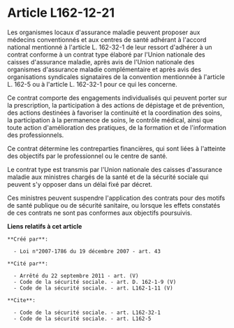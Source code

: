 # Article L162-12-21

Les organismes locaux d'assurance maladie peuvent proposer aux médecins conventionnés et aux centres de santé adhérant à
l'accord national mentionné à l'article L. 162-32-1 de leur ressort d'adhérer à un contrat conforme à un contrat type élaboré
par l'Union nationale des caisses d'assurance maladie, après avis de l'Union nationale des organismes d'assurance maladie
complémentaire et après avis des organisations syndicales signataires de la convention mentionnée à l'article L. 162-5 ou à
l'article L. 162-32-1 pour ce qui les concerne. 

Ce contrat comporte des engagements individualisés qui peuvent porter sur la prescription, la participation à des actions de
dépistage et de prévention, des actions destinées à favoriser la continuité et la coordination des soins, la participation à
la permanence de soins, le contrôle médical, ainsi que toute action d'amélioration des pratiques, de la formation et de
l'information des professionnels. 

Ce contrat détermine les contreparties financières, qui sont liées à l'atteinte des objectifs par le professionnel ou le
centre de santé. 

Le contrat type est transmis par l'Union nationale des caisses d'assurance maladie aux ministres chargés de la santé et de la
sécurité sociale qui peuvent s'y opposer dans un délai fixé par décret. 

Ces ministres peuvent suspendre l'application des contrats pour des motifs de santé publique ou de sécurité sanitaire, ou
lorsque les effets constatés de ces contrats ne sont pas conformes aux objectifs poursuivis.

**Liens relatifs à cet article**

	**Créé par**:

	  - Loi n°2007-1786 du 19 décembre 2007 - art. 43

	**Cité par**:

	  - Arrêté du 22 septembre 2011 - art. (V)
	  - Code de la sécurité sociale. - art. D. 162-1-9 (V)
	  - Code de la sécurité sociale. - art. L162-1-11 (V)

	**Cite**:

	  - Code de la sécurité sociale. - art. L162-32-1
	  - Code de la sécurité sociale. - art. L162-5
